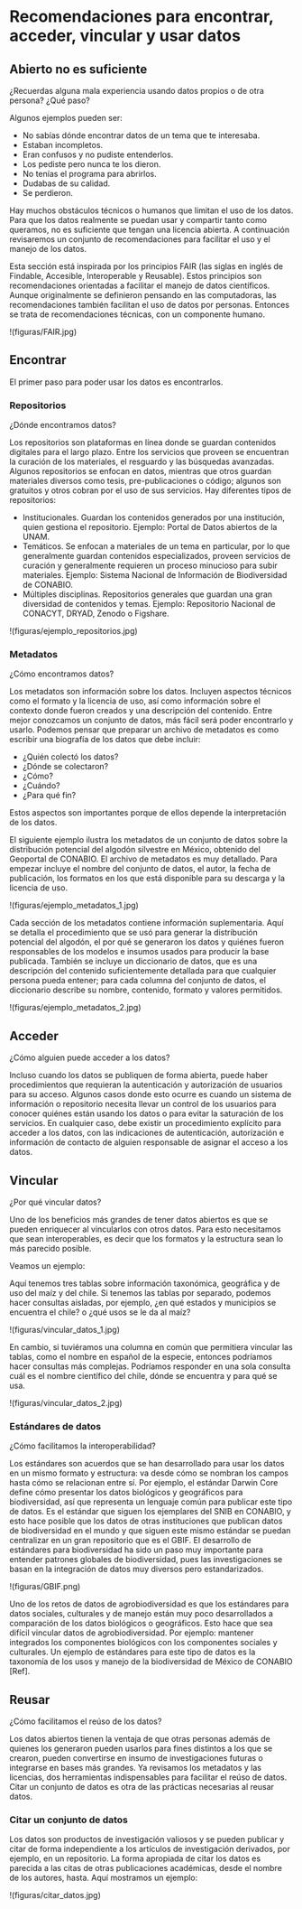 # Recomendaciones para encontrar, acceder, vincular y usar datos

## Abierto no es suficiente

¿Recuerdas alguna mala experiencia usando datos propios o de otra persona? ¿Qué paso?

Algunos ejemplos pueden ser:

* No sabías dónde encontrar datos de un tema que te interesaba.
* Estaban incompletos.
* Eran confusos y no pudiste entenderlos.
* Los pediste pero nunca te los dieron.
* No tenías el programa para abrirlos.
* Dudabas de su calidad.
* Se perdieron.

Hay muchos obstáculos técnicos o humanos que limitan el uso de los datos. Para que los datos realmente se puedan usar y compartir tanto como queramos, no es suficiente que tengan una licencia abierta. A continuación revisaremos un conjunto de recomendaciones para facilitar el uso y el manejo de los datos.

Esta sección está inspirada por los principios FAIR (las siglas en inglés de Findable, Accesible, Interoperable y Reusable). Estos principios son recomendaciones orientadas a facilitar el manejo de datos científicos. Aunque originalmente se definieron pensando en las computadoras, las recomendaciones también facilitan el uso de datos por personas. Entonces se trata de recomendaciones técnicas, con un componente humano.

!(figuras/FAIR.jpg)

## Encontrar

El primer paso para poder usar los datos es encontrarlos.

### Repositorios

¿Dónde encontramos datos?

Los repositorios son plataformas en línea donde se guardan contenidos digitales para el largo plazo. Entre los servicios que proveen se encuentran la curación de los materiales, el resguardo y las búsquedas avanzadas. Algunos repositorios se enfocan en datos, mientras que otros guardan materiales diversos como tesis, pre-publicaciones o código; algunos son gratuitos y otros cobran por el uso de sus servicios. Hay diferentes tipos de repositorios:

* Institucionales. Guardan los contenidos generados por una institución, quien gestiona el repositorio. Ejemplo: Portal de Datos abiertos de la UNAM.
* Temáticos. Se enfocan a materiales de un tema en particular, por lo que generalmente guardan contenidos especializados, proveen servicios de curación y generalmente requieren un proceso minucioso para subir materiales. Ejemplo: Sistema Nacional de Información de Biodiversidad de CONABIO.
* Múltiples disciplinas. Repositorios generales que guardan una gran diversidad de contenidos y temas. Ejemplo: Repositorio Nacional de CONACYT, DRYAD, Zenodo o Figshare.

!(figuras/ejemplo_repositorios.jpg)

### Metadatos

¿Cómo encontramos datos?

Los metadatos son información sobre los datos. Incluyen aspectos técnicos como el formato y la licencia de uso, así como información sobre el contexto donde fueron creados y una descripción del contenido. Entre mejor conozcamos un conjunto de datos, más fácil será poder encontrarlo y usarlo. Podemos pensar que preparar un archivo de metadatos es como escribir una biografía de los datos que debe incluir:

* ¿Quién colectó los datos?
* ¿Dónde se colectaron?
* ¿Cómo?
* ¿Cuándo?
* ¿Para qué fin?

Estos aspectos son importantes porque de ellos depende la interpretación de los datos. 

El siguiente ejemplo ilustra los metadatos de un conjunto de datos sobre la distribución potencial del algodón silvestre en México, obtenido del Geoportal de CONABIO. El archivo de metadatos es muy detallado. Para empezar incluye el nombre del conjunto de datos, el autor, la fecha de publicación, los formatos en los que está disponible para su descarga y la licencia de uso.

!(figuras/ejemplo_metadatos_1.jpg)


Cada sección de los metadatos contiene información suplementaria. Aquí se detalla el procedimiento que se usó para generar la distribución potencial del algodón, el por qué se generaron los datos y quiénes fueron responsables de los modelos e insumos usados para producir la base publicada. También se incluye un diccionario de datos, que es una descripción del contenido suficientemente detallada para que cualquier persona pueda entener; para cada columna del conjunto de datos, el diccionario describe su nombre, contenido, formato y valores permitidos. 

!(figuras/ejemplo_metadatos_2.jpg)

## Acceder

¿Cómo alguien puede acceder a los datos?

Incluso cuando los datos se publiquen de forma abierta, puede haber procedimientos que requieran la autenticación y autorización de usuarios para su acceso. Algunos casos donde esto ocurre es cuando un sistema de información o repositorio necesita llevar un control de los usuarios para conocer quiénes están usando los datos o para evitar la saturación de los servicios. En cualquier caso, debe existir un procedimiento explícito para acceder a los datos, con las indicaciones de autenticación, autorización e información de contacto de alguien responsable de asignar el acceso a los datos.

## Vincular

¿Por qué vincular datos?

Uno de los beneficios más grandes de tener datos abiertos es que se pueden enriquecer al vincularlos con otros datos. Para esto necesitamos que sean interoperables, es decir que los formatos y la estructura sean lo más parecido posible.

Veamos un ejemplo:

Aquí tenemos tres tablas sobre información taxonómica, geográfica y de uso del maíz y del chile. Si tenemos las tablas por separado, podemos hacer consultas aisladas, por ejemplo, ¿en qué estados y municipios se encuentra el chile? o ¿qué usos se le da al maíz? 

!(figuras/vincular_datos_1.jpg)

En cambio, si tuviéramos una columna en común que permitiera vincular las tablas, como el nombre en español de la especie, entonces podríamos hacer consultas más complejas. Podríamos responder en una sola consulta cuál es el nombre científico del chile, dónde se encuentra y para qué se usa.

!(figuras/vincular_datos_2.jpg)

### Estándares de datos

¿Cómo facilitamos la interoperabilidad?

Los estándares son acuerdos que se han desarrollado para usar los datos en un mismo formato y estructura: va desde cómo se nombran los campos hasta cómo se relacionan entre sí. Por ejemplo, el estándar Darwin Core define cómo presentar los datos biológicos y geográficos para biodiversidad, así que representa un lenguaje común para publicar este tipo de datos. Es el estándar que siguen los ejemplares del SNIB en CONABIO, y esto hace posible que los datos de otras instituciones que publican datos de biodiversidad en el mundo y que siguen este mismo estándar se puedan centralizar en un gran repositorio que es el GBIF. El desarrollo de estándares para biodiversidad ha sido un paso muy importante para entender patrones globales de biodiversidad, pues las investigaciones se basan en la integración de datos muy diversos pero estandarizados.

!(figuras/GBIF.png)

Uno de los retos de datos de agrobiodiversidad es que los estándares para datos sociales, culturales y de manejo están muy poco desarrollados a comparación de los datos biológicos o geográficos. Esto hace que sea difícil vincular datos de agrobiodiversidad. Por ejemplo: mantener integrados los componentes biológicos con los componentes sociales y culturales. Un ejemplo de estándares para este tipo de datos es la taxonomía de los usos y manejo de la biodiversidad de México de CONABIO [Ref]. 

## Reusar

¿Cómo facilitamos el reúso de los datos?

Los datos abiertos tienen la ventaja de que otras personas además de quienes los generaron pueden usarlos para fines distintos a los que se crearon, pueden convertirse en insumo de investigaciones futuras o integrarse en bases más grandes. Ya revisamos los metadatos y las licencias, dos herramientas indispensables para facilitar el reúso de datos. Citar un conjunto de datos es otra de las prácticas necesarias al reusar datos.

### Citar un conjunto de datos

Los datos son productos de investigación valiosos y se pueden publicar y citar de forma independiente a los artículos de investigación derivados, por ejemplo, en un repositorio. La forma apropiada de citar los datos es parecida a las citas de otras publicaciones académicas, desde el nombre de los autores, hasta. Aquí mostramos un ejemplo:

!(figuras/citar_datos.jpg)

